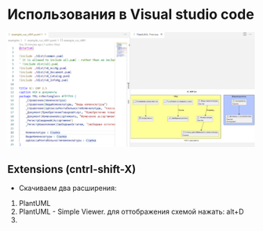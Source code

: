 
# Использования в Visual studio code

![example](examples/VSC/example.png)

## Extensions (cntrl-shift-X)
 - Скачиваем два расширения:
 1. PlantUML
 2. PlantUML - Simple Viewer.   для оттображения схемой нажать: alt+D
 3.